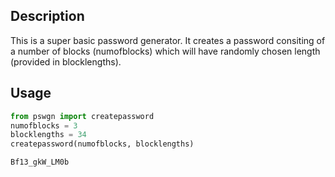 ## Description
This is a super basic password generator. It creates a password consiting of a number of blocks (numofblocks) which will have randomly chosen length (provided in blocklengths).

## Usage
```python
from pswgn import createpassword  
numofblocks = 3  
blocklengths = 34  
createpassword(numofblocks, blocklengths)  
```
```python
Bf13_gkW_LM0b  
```
